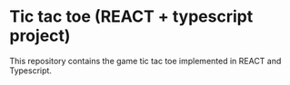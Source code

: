 # Tic tac toe (REACT + typescript project)

This repository contains the game tic tac toe implemented in REACT and Typescript.